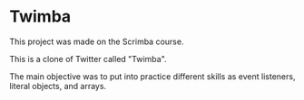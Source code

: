 # Twimba

This project was made on the Scrimba course.

This is a clone of Twitter called "Twimba".

The main objective was to put into practice different skills as event listeners, literal objects, and arrays.

